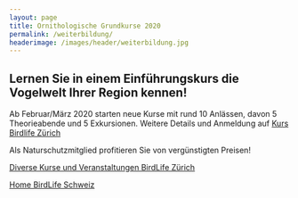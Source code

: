 ```yaml
---
layout: page
title: Ornithologische Grundkurse 2020
permalink: /weiterbildung/
headerimage: /images/header/weiterbildung.jpg
---
```


## Lernen Sie in einem Einführungskurs die Vogelwelt Ihrer Region kennen!

Ab Februar/März 2020 starten neue Kurse mit rund 10 Anlässen, davon 5 Theorieabende und 5 Exkursionen. 
Weitere Details und Anmeldung auf [Kurs Birdlife Zürich](https://www.birdlife-zuerich.ch/kurse-veranstaltungen/uebersicht/detail/?anmeldung%5Buid%5D=9&cHash=48c6a54f313b1a72a0c5b53d775bbab4) 

Als Naturschutzmitglied profitieren Sie von vergünstigten Preisen!


<a class="button" href="http://www.birdlife-zuerich.ch/kurse-veranstaltungen/uebersicht">Diverse Kurse und Veranstaltungen BirdLife Zürich</a>

<a class="button" href="http://www.birdlife.ch">Home BirdLife Schweiz</a>

[praesident-email]: mailto:info@naturschutz-r-s.ch
